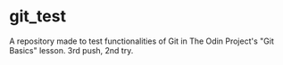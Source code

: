 # git_test
A repository made to test functionalities of Git in The Odin Project's "Git Basics" lesson.
3rd push, 2nd try.